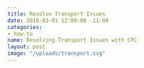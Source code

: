 ```yaml
---
title: Resolve Transport Issues
date: 2018-03-01 12:00:00 -11:00
categories:
- how-to
name: Resolving Transport Issues with CPC
layout: post
image: "/uploads/transport.svg"
---
```


